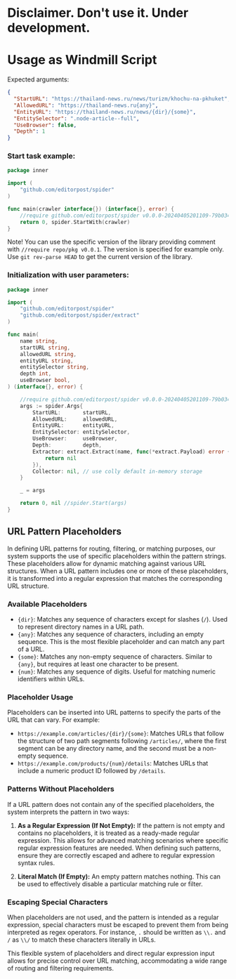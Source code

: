 
# Disclaimer. Don't use it. Under development.

# Usage as Windmill Script

Expected arguments:
```json 
{
  "StartURL": "https://thailand-news.ru/news/turizm/khochu-na-pkhuket",
  "AllowedURL": "https://thailand-news.ru{any}",
  "EntityURL": "https://thailand-news.ru/news/{dir}/{some}",
  "EntitySelector": ".node-article--full",
  "UseBrowser": false,
  "Depth": 1
}
```

### Start task example:
```go 
package inner

import (
	"github.com/editorpost/spider"
)

func main(crawler interface{}) (interface{}, error) {
	//require github.com/editorpost/spider v0.0.0-20240405201109-79b03452a487
	return 0, spider.StartWith(crawler)
}

```
Note! You can use the specific version of the library providing comment with `//require repo/pkg v0.0.1`. The version is specified for example only.
Use `git rev-parse HEAD` to get the current version of the library.

### Initialization with user parameters:
```go
package inner

import (
	"github.com/editorpost/spider"
	"github.com/editorpost/spider/extract"
)

func main(
	name string,
	startURL string,
	allowedURL string,
	entityURL string,
	entitySelector string,
	depth int,
	useBrowser bool,
) (interface{}, error) {

	//require github.com/editorpost/spider v0.0.0-20240405201109-79b03452a487
	args := spider.Args{
		StartURL:       startURL,
		AllowedURL:     allowedURL,
		EntityURL:      entityURL,
		EntitySelector: entitySelector,
		UseBrowser:     useBrowser,
		Depth:          depth,
		Extractor: extract.Extract(name, func(*extract.Payload) error {
			return nil
		}),
		Collector: nil, // use colly default in-memory storage
	}

	_ = args

	return 0, nil //spider.Start(args)
}
```

## URL Pattern Placeholders

In defining URL patterns for routing, filtering, or matching purposes, our system supports the use of specific placeholders within the pattern strings. These placeholders allow for dynamic matching against various URL structures. When a URL pattern includes one or more of these placeholders, it is transformed into a regular expression that matches the corresponding URL structure.

### Available Placeholders

- `{dir}`: Matches any sequence of characters except for slashes (`/`). Used to represent directory names in a URL path.
- `{any}`: Matches any sequence of characters, including an empty sequence. This is the most flexible placeholder and can match any part of a URL.
- `{some}`: Matches any non-empty sequence of characters. Similar to `{any}`, but requires at least one character to be present.
- `{num}`: Matches any sequence of digits. Useful for matching numeric identifiers within URLs.

### Placeholder Usage

Placeholders can be inserted into URL patterns to specify the parts of the URL that can vary. For example:

- `https://example.com/articles/{dir}/{some}`: Matches URLs that follow the structure of two path segments following `/articles/`, where the first segment can be any directory name, and the second must be a non-empty sequence.
- `https://example.com/products/{num}/details`: Matches URLs that include a numeric product ID followed by `/details`.

### Patterns Without Placeholders

If a URL pattern does not contain any of the specified placeholders, the system interprets the pattern in two ways:

1. **As a Regular Expression (If Not Empty):** If the pattern is not empty and contains no placeholders, it is treated as a ready-made regular expression. This allows for advanced matching scenarios where specific regular expression features are needed. When defining such patterns, ensure they are correctly escaped and adhere to regular expression syntax rules.

2. **Literal Match (If Empty):** An empty pattern matches nothing. This can be used to effectively disable a particular matching rule or filter.

### Escaping Special Characters

When placeholders are not used, and the pattern is intended as a regular expression, special characters must be escaped to prevent them from being interpreted as regex operators. For instance, `.` should be written as `\\.` and `/` as `\\/` to match these characters literally in URLs.

This flexible system of placeholders and direct regular expression input allows for precise control over URL matching, accommodating a wide range of routing and filtering requirements.